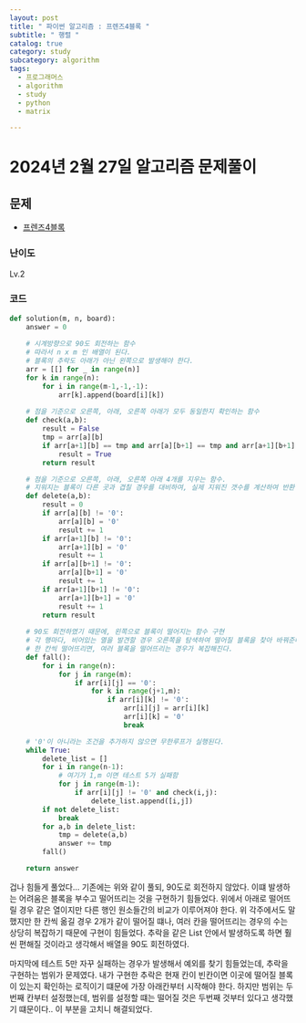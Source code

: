 ```yaml
---
layout: post
title: " 파이썬 알고리즘 : 프렌즈4블록 "
subtitle: " 행렬 "
catalog: true
category: study
subcategory: algorithm
tags:
  - 프로그래머스
  - algorithm
  - study
  - python
  - matrix

---
```


# 2024년 2월 27일 알고리즘 문제풀이

## 문제

- [프렌즈4블록](https://school.programmers.co.kr/learn/courses/30/lessons/17679)

### 난이도

Lv.2

### 코드

```python
def solution(m, n, board):
    answer = 0
    
    # 시계방향으로 90도 회전하는 함수
    # 따라서 n x m 인 배열이 된다.
    # 블록의 추락도 아래가 아닌 왼쪽으로 발생해야 한다.
    arr = [[] for _ in range(n)]
    for k in range(n):
        for i in range(m-1,-1,-1):
            arr[k].append(board[i][k])
    
    # 점을 기준으로 오른쪽, 아래, 오른쪽 아래가 모두 동일한지 확인하는 함수
    def check(a,b):
        result = False
        tmp = arr[a][b]
        if arr[a+1][b] == tmp and arr[a][b+1] == tmp and arr[a+1][b+1] == tmp:
            result = True
        return result

    # 점을 기준으로 오른쪽, 아래, 오른쪽 아래 4개를 지우는 함수. 
    # 지워지는 블록이 다른 곳과 겹칠 경우를 대비하여, 실제 지워진 갯수를 계산하여 반환
    def delete(a,b):
        result = 0
        if arr[a][b] != '0':
            arr[a][b] = '0' 
            result += 1
        if arr[a+1][b] != '0':
            arr[a+1][b] = '0'
            result += 1
        if arr[a][b+1] != '0':
            arr[a][b+1] = '0'
            result += 1
        if arr[a+1][b+1] != '0':
            arr[a+1][b+1] = '0'
            result += 1
        return result
    
    # 90도 회전하였기 때문에, 왼쪽으로 블록이 떨어지는 함수 구현
    # 각 행마다, 비어있는 열을 발견할 경우 오른쪽을 탐색하여 떨어질 블록을 찾아 바꿔준다.
    # 한 칸씩 떨어뜨리면, 여러 블록을 떨어뜨리는 경우가 복잡해진다.
    def fall():
        for i in range(n):
            for j in range(m):
                if arr[i][j] == '0':
                    for k in range(j+1,m):
                        if arr[i][k] != '0':
                            arr[i][j] = arr[i][k]
                            arr[i][k] = '0'
                            break

    # '0'이 아니라는 조건을 추가하지 않으면 무한루프가 실행된다.
    while True:
        delete_list = []
        for i in range(n-1):
            # 여기가 1,m 이면 테스트 5가 실패함
            for j in range(m-1):
                if arr[i][j] != '0' and check(i,j):
                    delete_list.append([i,j])
        if not delete_list:
            break
        for a,b in delete_list:
            tmp = delete(a,b)
            answer += tmp
        fall()

    return answer
```



겁나 힘들게 풀었다... 기존에는 위와 같이 풀되, 90도로 회전하지 않았다. 이떄 발생하는 어려움은 블록을 부수고 떨어뜨리는 것을 구현하기 힘들었다. 위에서 아래로 떨어뜨릴 경우 같은 열이지만 다른 행인 원소들간의 비교가 이루어져야 한다. 위 각주에서도 말했지만 한 칸씩 옮길 경우 2개가 같이 떨어질 떄나, 여러 칸을 떨어뜨리는 경우의 수는 상당히 복잡하기 때문에 구현이 힘들었다. 추락을 같은 List 안에서 발생하도록 하면 훨씬 편해질 것이라고 생각해서 배열을 90도 회전하였다.

마지막에 테스트 5만 자꾸 실패하는 경우가 발생해서 예외를 찾기 힘들었는데, 추락을 구현하는 범위가 문제였다. 내가 구현한 추락은 현재 칸이 빈칸이면 이곳에 떨어질 블록이 있는지 확인하는 로직이기 떄문에 가장 아래칸부터 시작해야 한다. 하지만 범위는 두번째 칸부터 설정했는데, 범위를 설정할 떄는 떨어질 것은 두번째 것부터 있다고 생각했기 떄문이다.. 이 부분을 고치니 해결되었다.